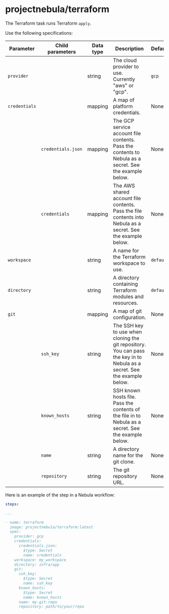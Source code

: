 # projectnebula/terraform

The Terraform task runs Terraform `apply`.

Use the following specifications:

| Parameter | Child parameters | Data type | Description | Default | Required |
|-----------|------------------|-----------|-------------|---------|----------|
| `provider` || string | The cloud provider to use. Currently "aws" or "gcp". | `gcp` | False |
| `credentials` || mapping | A map of platform credentials. | None | True |
|| `credentials.json` | mapping |  The GCP service account file contents. Pass the contents to Nebula as a secret. See the example below. | None | True for `gcp` |
|| `credentials` | mapping | The AWS shared account file contents. Pass the file contents into Nebula as a secret. See the example below. | None | True for `aws` |
| `workspace` || string | A name for the Terraform workspace to use. | `default` | False |
| `directory` || string | A directory containing Terraform modules and resources. | `default` | False |
| `git` || mapping | A map of git configuration. | None | False |
|| `ssh_key` | string | The SSH key to use when cloning the git repository. You can pass the key in to Nebula as a secret. See the example below. | None | True |
|| `known_hosts` | string | SSH known hosts file. Pass the contents of the file in to Nebula as a secret. See the example below. | None | True |
|| `name` | string | A directory name for the git clone. | None | True |
|| `repository` | string | The git repository URL. | None | True |

Here is an example of the step in a Nebula workflow:

```YAML
steps:

...

- name: terraform
  image: projectnebula/terraform:latest
  spec:
    provider: gcp
    credentials:
      credentials.json: 
        $type: Secret
        name: credentials
    workspace: my_workspace
    directory: infra/app    
    git: 
      ssh_key:
        $type: Secret
        name: ssh_key
      known_hosts:
        $type: Secret
        name: known_hosts
      name: my-git-repo
      repository: path/to/your/repo
```
